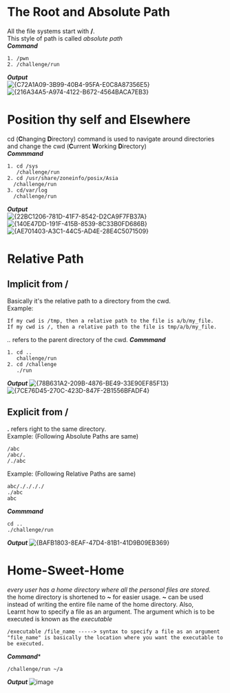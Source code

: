 # The Root and Absolute Path
All the file systems start with **/**. <br>
This style of path is called *absolute path*<br>
***Command***
```
1. /pwn
2. /challenge/run
```
***Output*** <br>
![{C72A1A09-3B99-40B4-95FA-E0C8A87356E5}](https://github.com/user-attachments/assets/fed94f0d-bc48-4adb-8500-d44ee3d6a92f)
![{216A34A5-A974-4122-B672-4564BACA7EB3}](https://github.com/user-attachments/assets/82897019-59e6-470c-acc8-c0552228fee4)


# Position thy self and Elsewhere
cd (**C**hanging **D**irectory) command is used to navigate around directories
and change the cwd (**C**urrent **W**orking **D**irectory)<br>
***Commmand***
```
1. cd /sys
   /challenge/run
2. cd /usr/share/zoneinfo/posix/Asia
  /challenge/run
3. cd/var/log
  /challenge/run
```

***Output***<br>
![{22BC1206-781D-41F7-8542-D2CA9F7FB37A}](https://github.com/user-attachments/assets/f216c450-5bf9-4acc-b1c0-154627eacccb)
![{140E47DD-191F-415B-8539-8C33B0FD686B}](https://github.com/user-attachments/assets/34c28a19-9b88-4783-8c8e-1cf1f9772e7b)
![{AE701403-A3C1-44C5-AD4E-28E4C5071509}](https://github.com/user-attachments/assets/ee701937-01a3-4e5e-81d5-f99d26f88282)



# Relative Path
## Implicit from **/**
Basically it's the relative path to a directory from the cwd. <br>
Example:
``` 
If my cwd is /tmp, then a relative path to the file is a/b/my_file.
If my cwd is /, then a relative path to the file is tmp/a/b/my_file.
```
*..* refers to the parent directory of the cwd.
***Commmand***
```
1. cd ..
   challenge/run
2. cd /challenge
   ./run

```
***Output***
![{78B631A2-209B-4876-BE49-33E90EF85F13}](https://github.com/user-attachments/assets/75c328fe-291c-47a4-8965-de6063be20fd)
![{7CE76D45-270C-423D-847F-2B1556BFADF4}](https://github.com/user-attachments/assets/6896fdc6-6f93-428e-abc1-4526eeb5dca2)




## Explicit from **/**
**.** refers right to the same directory. <br>
Example: (Following Absolute Paths are same)
```
/abc
/abc/.
/./abc
```
Example: (Following Relative Paths are same)
```
abc/././././
./abc
abc
```
***Commmand***
```
cd ..
./challenge/run

```
***Output***
![{BAFB1803-8EAF-47D4-81B1-41D9B09EB369}](https://github.com/user-attachments/assets/fdcdd531-0bdb-4565-93c5-c5c1c631e1f5)

# Home-Sweet-Home
*every user has a home directory where all the personal files are stored.* <br>
the home directory is shortened to **~** for easier usage. 
**~** can be used instead of writing the entire file name of the home directory. 
Also,<br>
Learnt how to specify a file as an argument.
The argument which is to be executed is known as the *executable*
```
/executable /file_name -----> syntax to specify a file as an argument
"file_name" is basically the location where you want the executable to be executed.
```
***Command****
```
/challenge/run ~/a
```
***Output***
![image](https://github.com/user-attachments/assets/280bba08-54f3-4e77-a00c-6b091cd94791)




